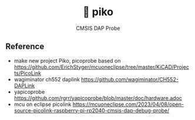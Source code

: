 
<h1 align="center">🐤 piko </h1>
<p align="center">CMSIS DAP Probe</p>

## Reference

- make new project Piko, picoprobe based on https://github.com/ErichStyger/mcuoneclipse/tree/master/KiCAD/Projects/PicoLink
- wagiminator ch552 daplink https://github.com/wagiminator/CH552-DAPLink
- yapicoprobe https://github.com/rgrr/yapicoprobe/blob/master/doc/hardware.adoc
- mcu on eclipse picolink https://mcuoneclipse.com/2023/04/08/open-source-picolink-raspberry-pi-rp2040-cmsis-dap-debug-probe/
